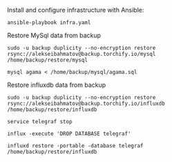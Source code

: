 Install and configure infrastructure with Ansible:

    ansible-playbook infra.yaml

Restore MySql data from backup

    
    sudo -u backup duplicity --no-encryption restore rsync://alekseibahmatov@backup.torchify.io/mysql /home/backup/restore/mysql
    
    mysql agama < /home/backup/mysql/agama.sql

Restore influxdb data from backup

    sudo -u backup duplicity --no-encryption restore rsync://alekseibahmatov@backup.torchify.io/influxdb /home/backup/restore/influxdb

    service telegraf stop

    influx -execute 'DROP DATABASE telegraf'

    influxd restore -portable -database telegraf /home/backup/restore/influxdb